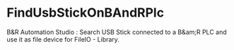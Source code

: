 # FindUsbStickOnBAndRPlc
B&amp;R Automation Studio : Search USB Stick connected to a B&am;R PLC and use it as file device for FileIO - Library.

